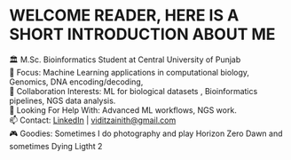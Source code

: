 WELCOME READER, HERE IS A SHORT INTRODUCTION ABOUT ME
=====================================================
🏛️ M.Sc. Bioinformatics Student at Central University of Punjab  
🧬 Focus: Machine Learning applications in computational biology, Genomics, DNA encoding/decoding,  
👯 Collaboration Interests: ML for biological datasets , Bioinformatics pipelines, NGS data analysis.  
🤝 Looking For Help With: Advanced ML workflows, NGS work.  
📫 Contact: [LinkedIn](https://www.linkedin.com/in/vidit-zainith-196960319) | viditzainith@gmail.com   
🎮 Goodies: Sometimes I do photography and play Horizon Zero Dawn and sometimes Dying Ligtht 2
